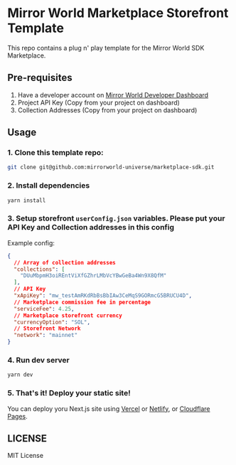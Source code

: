 # Mirror World Marketplace Storefront Template

This repo contains a plug n' play template for the Mirror World SDK Marketplace.

## Pre-requisites
1. Have a developer account on [Mirror World Developer Dashboard](https://app.mirrorworld.fun)
2. Project API Key (Copy from your project on dashboard)
3. Collection Addresses (Copy from your project on dashboard)

## Usage
### 1. Clone this template repo:
```sh
git clone git@github.com:mirrorworld-universe/marketplace-sdk.git
```

### 2. Install dependencies
```sh
yarn install
```

### 3. Setup storefront `userConfig.json` variables. Please put your API Key and Collection addresses in this config
Example config:
```json
{
  // Array of collection addresses
  "collections": [
    "DUuMbpmH3oiREntViXfGZhrLMbVcYBwGeBa4Wn9X8QfM"
  ],
  // API Key
  "xApiKey": "mw_testAmRKdRbBsBbIAw3CeMqS9GORmcG5BRUCU4D",
  // Marketplace commission fee in percentage
  "serviceFee": 4.25,
  // Marketplace storefront currency
  "currencyOption": "SOL",
  // Storefront Network
  "network": "mainnet"
}
```


###  4. Run dev server
```sh
yarn dev
```

### 5. That's it! Deploy your static site!
You can deploy yoru Next.js site using [Vercel](https://vercel.com) or [Netlify](https://netlify.com), or [Cloudflare Pages](https://pages.cloudflare.dev).

## LICENSE
MIT License
